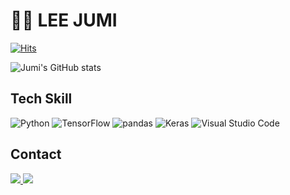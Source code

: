 # 👩‍💻 LEE JUMI

  [![Hits](https://hits.seeyoufarm.com/api/count/incr/badge.svg?url=https%3A%2F%2Fgithub.com%2Fitchyfeet-patient&count_bg=%2364ADDF&title_bg=%23A5C3F6&icon=icloud.svg&icon_color=%23E7E7E7&title=hits&edge_flat=false)](https://hits.seeyoufarm.com)
</center>

![Jumi's GitHub stats](https://github-readme-stats.vercel.app/api?username=itchyfeet-patient&show_icons=true&theme=tokyonight)

## Tech Skill
![Python](https://img.shields.io/badge/Python-3776AB?&style=plastic&logo=Python&logoColor=white)
![TensorFlow](https://img.shields.io/badge/TensorFlow-FF6F00?&style=plastic&logo=TensorFlow&logoColor=white)
![pandas](https://img.shields.io/badge/pandas-150458?&style=plastic&logo=pandas&logoColor=white)
![Keras](https://img.shields.io/badge/Keras-D00000?&style=plastic&logo=Keras&logoColor=white)
![Visual Studio Code](https://img.shields.io/badge/VisualStudioCode-007ACC?&style=plastic&logo=VisualStudioCode&logoColor=white)

## Contact
<a href="mailto:jumi.lee106@gmail.com">
  <img
       src="https://img.shields.io/badge/Gmail-EA4335?&style=plastic&logo=Gmail&link=mailto:jumi.lee106@gmail.com">
</a>
<a href="https://open.spotify.com/user/luna__sol?si=928c745c902948d8">
  <img
       src="https://img.shields.io/badge/Spotify-1DB954?&style=plastic&logo=Spotify&link=https://open.spotify.com/user/luna__sol?si=928c745c902948d8">
</a>
